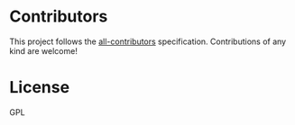 # Contributors

This project follows the [all-contributors](https://allcontributors.org/) specification. Contributions of any kind are welcome!

# License

GPL
